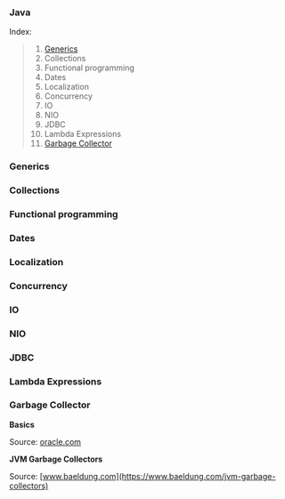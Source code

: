 ### Java

Index:

> 1. [Generics](#generics)
> 1. Collections
> 1. Functional programming
> 1. Dates
> 1. Localization
> 1. Concurrency
> 1. IO
> 1. NIO
> 1. JDBC
> 1. Lambda Expressions
> 1. [Garbage Collector](#garbage_collector)

### <a name="generics"></a> Generics

### Collections

### Functional programming

### Dates

### Localization

### Concurrency

### IO

### NIO

### JDBC

### Lambda Expressions

### <a name="garbage_collector"></a> Garbage Collector

**Basics**

Source: [oracle.com](https://www.oracle.com/webfolder/technetwork/tutorials/obe/java/gc01/index.html)

**JVM Garbage Collectors**

Source: [www.baeldung.com](https://www.baeldung.com/jvm-garbage-collectors)
